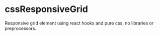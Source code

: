 # cssResponsiveGrid
Responsive grid element using react hooks and pure css, no libraries or preprocessors. 
